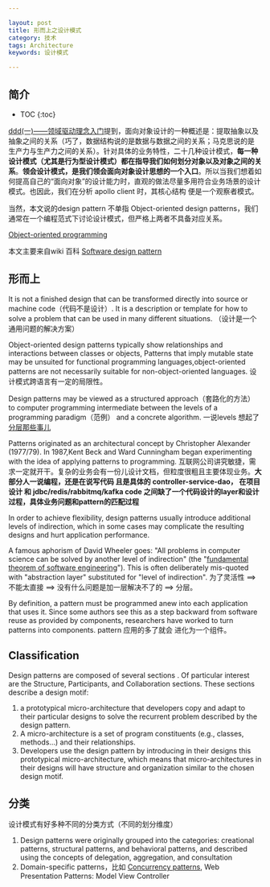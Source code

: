 ```yaml
---

layout: post
title: 形而上之设计模式
category: 技术
tags: Architecture
keywords: 设计模式

---
```


## 简介

* TOC
{:toc}

[ddd(一)——领域驱动理念入门](http://qiankunli.github.io/2017/12/25/ddd.html)提到，面向对象设计的一种概述是：提取抽象以及抽象之间的关系（巧了，数据结构说的是数据与数据之间的关系；马克思说的是 生产力与生产力之间的关系）。针对具体的业务特性，二十几种设计模式，**每一种设计模式（尤其是行为型设计模式）都在指导我们如何划分对象以及对象之间的关系**。**领会设计模式，是我们领会面向对象设计思想的一个入口**。所以当我们想着如何提高自己的“面向对象”的设计能力时，直观的做法尽量多用符合业务场景的设计模式。也因此，我们在分析 apollo client 时，其核心结构 便是一个观察者模式。

当然，本文说的design pattern 不单指 Object-oriented design patterns，我们通常在一个编程范式下讨论设计模式，但严格上两者不具备对应关系。

[Object-oriented programming](https://en.wikipedia.org/wiki/Object-oriented_programming#Object-orientation_and_databases)

本文主要来自wiki 百科 [Software design pattern](https://en.wikipedia.org/wiki/Software_design_pattern) 


## 形而上

It is not a finished design that can be transformed directly into source or machine code（代码不是设计）. It is a description or template for how to solve a problem that can be used in many different situations. （设计是一个通用问题的解决方案）

Object-oriented design patterns typically show relationships and interactions between classes or objects,  Patterns that imply mutable state may be unsuited for functional programming languages,object-oriented patterns are not necessarily suitable for non-object-oriented languages. 设计模式跨语言有一定的局限性。

Design patterns may be viewed as a structured approach（套路化的方法） to computer programming intermediate between the levels of a programming paradigm（范例） and a concrete algorithm. 一说levels 想起了 [分层那些事儿](http://qiankunli.github.io/2017/03/16/layer.html)

Patterns originated as an architectural concept by Christopher Alexander (1977/79). In 1987,Kent Beck and Ward Cunningham began experimenting with the idea of applying patterns to programming. 互联网公司讲究敏捷，需求一定就开干。复杂的业务会有一份儿设计文档，但粒度很粗且主要体现业务。**大部分人一说编程，还是在说写代码 且是具体的 controller-service-dao， 在项目设计 和 jdbc/redis/rabbitmq/kafka code 之间缺了一个代码设计的layer和设计过程，具体业务问题和pattern的匹配过程**


In order to achieve flexibility, design patterns usually introduce additional levels of indirection, which in some cases may complicate the resulting designs and hurt application performance.

A famous aphorism of David Wheeler goes: "All problems in computer science can be solved by another level of indirection" (the "[fundamental theorem of software engineering](https://en.wikipedia.org/wiki/Fundamental_theorem_of_software_engineering)"). This is often deliberately mis-quoted with "abstraction layer" substituted for "level of indirection".  为了灵活性  ==> 不能太直接 ==> 没有什么问题是加一层解决不了的 ==> 分层。

By definition, a pattern must be programmed anew into each application that uses it. Since some authors see this as a step backward from software reuse as provided by components, researchers have worked to turn patterns into components. pattern 应用的多了就会 进化为一个组件。

## Classification 

Design patterns are composed of several sections . Of particular interest are the Structure, Participants, and Collaboration sections. These sections describe a design motif:

1. a prototypical micro-architecture that developers copy and adapt to their particular designs to solve the recurrent problem described by the design pattern. 
2. A micro-architecture is a set of program constituents (e.g., classes, methods...) and their relationships. 
3. Developers use the design pattern by introducing in their designs this prototypical micro-architecture, which means that micro-architectures in their designs will have structure and organization similar to the chosen design motif.


## 分类

设计模式有好多种不同的分类方式（不同的划分维度）

1. Design patterns were originally grouped into the categories: creational patterns, structural patterns, and behavioral patterns, and described using the concepts of delegation, aggregation, and consultation
2. Domain-specific patterns，比如 [Concurrency patterns](https://en.wikipedia.org/wiki/Concurrency_pattern), Web Presentation Patterns: Model View Controller 



